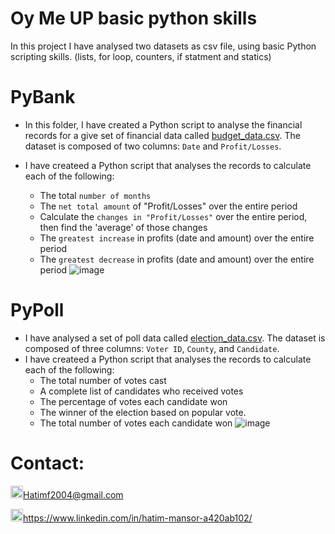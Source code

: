 # Oy Me UP basic python skills
In this project I have analysed two datasets as csv file, using basic Python scripting skills. (lists, for loop, counters, if statment and statics)

# PyBank
* In this folder, I have created a Python script to analyse the financial records for a give set of financial data called [budget_data.csv](PyBank/Resources/budget_data.csv). The dataset is composed of two columns: `Date` and `Profit/Losses`. 

* I have createed a Python script that analyses the records to calculate each of the following:
  * The total `number of months` 
  * The `net total amount` of "Profit/Losses" over the entire period
  * Calculate the `changes in "Profit/Losses"` over the entire period, then find the 'average' of those changes
  * The `greatest increase` in profits (date and amount) over the entire period
  * The `greatest decrease` in profits (date and amount) over the entire period
![image](https://user-images.githubusercontent.com/24882457/169514584-20bff58d-c79d-416c-bfe9-44f2f8157ff0.png)


# PyPoll
 * I have analysed a set of poll data called [election_data.csv](PyPoll/Resources/election_data.csv). The dataset is composed of three columns: `Voter ID`, `County`, and `Candidate`. 
 * I have createed a Python script that analyses the records to calculate each of the following:
   * The total number of votes cast
   * A complete list of candidates who received votes
   * The percentage of votes each candidate won
   * The winner of the election based on popular vote.
   * The total number of votes each candidate won
 ![image](https://user-images.githubusercontent.com/24882457/169515606-3c6fa52a-2c8a-418b-8b7d-1fff7dd78c69.png)

# Contact:
<img src="https://user-images.githubusercontent.com/24882457/168723224-ecbdb402-be01-453d-9cb5-282424f7418a.png" width="20" height="20" title=" Hatims email"><Hatimf2004@gmail.com>

<img src="https://user-images.githubusercontent.com/24882457/168716629-b90f784a-534f-418c-89fd-28e91c4830fa.png" width="20" height="20" title="Linkedin Profile"><https://www.linkedin.com/in/hatim-mansor-a420ab102/>
